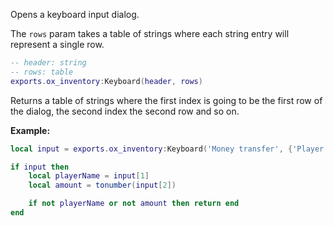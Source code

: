 Opens a keyboard input dialog.

The `rows` param takes a table of strings where each string entry will represent
a single row.

```lua
-- header: string
-- rows: table
exports.ox_inventory:Keyboard(header, rows)
```
Returns a table of strings where the first index is going to be the first row of the dialog,
the second index the second row and so on.

**Example:**
```lua
local input = exports.ox_inventory:Keyboard('Money transfer', {'Player name', 'Amount'})

if input then
    local playerName = input[1]
    local amount = tonumber(input[2])

    if not playerName or not amount then return end
end
```
